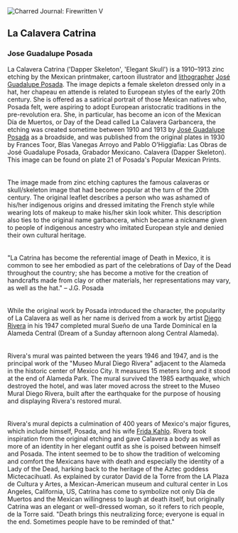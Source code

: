 <div class="artwork-of-the-day">
  <div class="container">
    <div class="img-wrapper">
      <img
        src="https://uploads3.wikiart.org/images/jose-guadalupe-posada/la-calavera-catrina.jpg!Large.jpg"
        alt="Charred Journal: Firewritten V" />
    </div>
    <div class="artwork-detail">
      <div class="artwork-origin"> 
        <h2 class="artwork-name">La Calavera Catrina</h2>
        <h3 class="artist">
          Jose Guadalupe Posada
        </h3>
      </div>
      <p class="description">
        <span class="artwork-description-text ng-binding" ng-bind-html="viewModel.ArtworkOfTheDay.Description | unsafe">La Calavera Catrina  ('Dapper Skeleton', 'Elegant Skull') is a 1910–1913 zinc etching by the Mexican printmaker, cartoon illustrator and <a target="_blank" href="/en/paintings-by-media/color-lithograph">lithographer</a> <a target="_blank" href="/en/jose-guadalupe-posada">José Guadalupe Posada</a>. The image depicts a female skeleton dressed only in a hat, her chapeau en attende is related to European styles of the early 20th century. She is offered as a satirical portrait of those Mexican natives who, Posada felt, were aspiring to adopt European aristocratic traditions in the pre-revolution era. She, in particular, has become an icon of the Mexican Día de Muertos, or Day of the Dead called La Calavera Garbancera, the etching was created sometime between 1910 and 1913 by <a target="_blank" href="/en/jose-guadalupe-posada">José Guadalupe Posada</a> as a broadside, and was published from the original plates in 1930 by Frances Toor, Blas Vanegas Arroyo and Pablo O'Higgiafia: Las Obras de José Guadalupe Posada, Grabador Mexicano. Calavera (Dapper Skeleton). This image can be found on plate 21 of Posada's Popular Mexican Prints.<br>
<br>
<br>The image made from zinc etching captures the famous calaveras or skull/skeleton image that had become popular at the turn of the 20th century. The original leaflet describes a person who was ashamed of his/her indigenous origins and dressed imitating the French style while wearing lots of makeup to make his/her skin look whiter. This description also ties to the original name garbancera, which became a nickname given to people of indigenous ancestry who imitated European style and denied their own cultural heritage.<br>
<br>
<br>"La Catrina has become the referential image of Death in Mexico, it is common to see her embodied as part of the celebrations of Day of the Dead throughout the country; she has become a motive for the creation of handcrafts made from clay or other materials, her representations may vary, as well as the hat." – J.G. Posada<br>
<br>
<br>While the original work by Posada introduced the character, the popularity of La Calavera as well as her name is derived from a work by artist <a target="_blank" href="/en/diego-rivera">Diego Rivera</a> in his 1947 completed mural Sueño de una Tarde Dominical en la Alameda Central (Dream of a Sunday afternoon along Central Alameda).<br>
<br>
<br>Rivera's mural was painted between the years 1946 and 1947, and is the principal work of the "Museo Mural Diego Rivera" adjacent to the Alameda in the historic center of Mexico City. It measures 15 meters long and it stood at the end of Alameda Park. The mural survived the 1985 earthquake, which destroyed the hotel, and was later moved across the street to the Museo Mural Diego Rivera, built after the earthquake for the purpose of housing and displaying Rivera's restored mural.<br>
<br>
<br>Rivera's mural depicts a culmination of 400 years of Mexico's major figures, which include himself, Posada, and his wife <a target="_blank" href="/en/frida-kahlo">Frida Kahlo</a>. Rivera took inspiration from the original etching and gave Calavera a body as well as more of an identity in her elegant outfit as she is poised between himself and Posada. The intent seemed to be to show the tradition of welcoming and comfort the Mexicans have with death and especially the identity of a Lady of the Dead, harking back to the heritage of the Aztec goddess Mictecacihuatl.  As explained by curator David de la Torre from the LA Plaza de Cultura y Artes, a Mexican-American museum and cultural center in Los Angeles, California, US, Catrina has come to symbolize not only Día de Muertos and the Mexican willingness to laugh at death itself, but originally Catrina was an elegant or well-dressed woman, so it refers to rich people, de la Torre said. "Death brings this neutralizing force; everyone is equal in the end. Sometimes people have to be reminded of that."<br></span>
                        <div class="text-shadow-container" ng-show="showShadow" style=""></div>
      </p>
    </div>
  </div>

</div>
